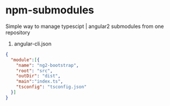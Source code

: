 # npm-submodules
Simple way to manage typescipt | angular2 submodules from one repository

1. angular-cli.json
```json
{
  "module":[{
    "name": "ng2-bootstrap",
    "root": "src",
    "outDir": "dist",
    "main":"index.ts",
    "tsconfig": "tsconfig.json"
  }]
}
```
